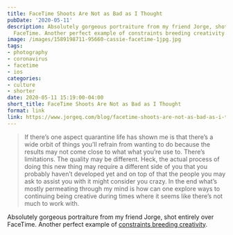 ```yaml
---
title: FaceTime Shoots Are Not as Bad as I Thought
pubDate: '2020-05-11'
description: Absolutely gorgeous portraiture from my friend Jorge, shot entirely over
  FaceTime. Another perfect example of constraints breeding creativity.
image: /images/1589198711-95660-cassie-facetime-1jpg.jpg
tags:
- photography
- coronavirus
- facetime
- ios
categories:
- culture
- shorter
date: 2020-05-11 15:19:00-04:00
short_title: FaceTime Shoots Are Not as Bad as I Thought
format: link
link: https://www.jorgeq.com/blog/facetime-shoots-are-not-as-bad-as-i-thought?utm_source=feedburner&utm_medium=feed&utm_campaign=Feed%253A+jorgequinterosphotoblog+%2528Jorge+Quinteros%2529
---
```


> If there’s one aspect quarantine life has shown me is that there’s a wide orbit of things you’ll refrain from wanting to do because the results may not come close to what what you’re use to. There’s limitations. The quality may be different. Heck, the actual process of doing this new thing may require a different side of you that you probably haven’t developed yet and on top of that the people you may ask to assist you with it might consider you crazy. In the end what’s mostly permeating through my mind is how can one explore ways to continuing being creative during times where it seems like there’s not much to work with.

Absolutely gorgeous portraiture from my friend Jorge, shot entirely over FaceTime. Another perfect example of [constraints breeding creativity](https://headrush.typepad.com/creating_passionate_users/2005/12/creativity_on_s.html).
